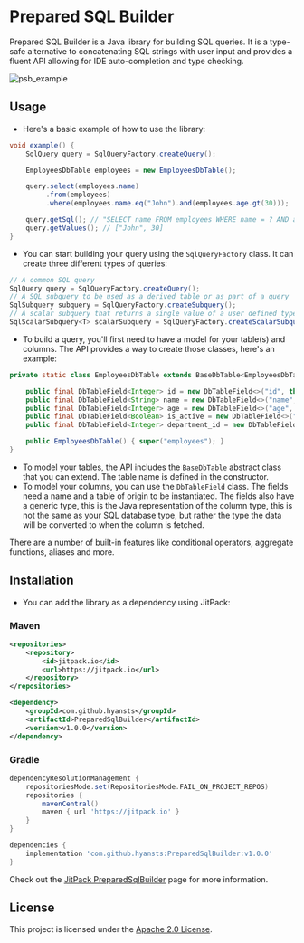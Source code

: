 # Prepared SQL Builder

Prepared SQL Builder is a Java library for building SQL queries. It is a type-safe alternative to concatenating SQL
strings with user input and provides a fluent API allowing for IDE auto-completion and type checking.

![psb_example](https://github.com/user-attachments/assets/f9afdd09-71ea-43ea-a30f-45b6a5b0693f)

## Usage

- Here's a basic example of how to use the library:

```java
void example() {
    SqlQuery query = SqlQueryFactory.createQuery();

    EmployeesDbTable employees = new EmployeesDbTable();

    query.select(employees.name)
         .from(employees)
         .where(employees.name.eq("John").and(employees.age.gt(30)));

    query.getSql(); // "SELECT name FROM employees WHERE name = ? AND age > ?"
    query.getValues(); // ["John", 30]
}
```

- You can start building your query using the `SqlQueryFactory` class. It can create three different types of queries:

```java
// A common SQL query
SqlQuery query = SqlQueryFactory.createQuery();
// A SQL subquery to be used as a derived table or as part of a query
SqlSubquery subquery = SqlQueryFactory.createSubquery();
// A scalar subquery that returns a single value of a user defined type
SqlScalarSubquery<T> scalarSubquery = SqlQueryFactory.createScalarSubquery();
```

- To build a query, you'll first need to have a model for your table(s) and columns. The API provides a way to create
  those classes, here's an example:

```java 
private static class EmployeesDbTable extends BaseDbTable<EmployeesDbTable> {

    public final DbTableField<Integer> id = new DbTableField<>("id", this);
    public final DbTableField<String> name = new DbTableField<>("name", this);
    public final DbTableField<Integer> age = new DbTableField<>("age", this);
    public final DbTableField<Boolean> is_active = new DbTableField<>("is_active", this);
    public final DbTableField<Integer> department_id = new DbTableField<>("department_id", this);

    public EmployeesDbTable() { super("employees"); }
}
```

- To model your tables, the API includes the `BaseDbTable` abstract class that you can extend. The table name is
  defined in the constructor.
- To model your columns, you can use the `DbTableField` class. The fields need a name and a table of origin to be
  instantiated. The fields also have a generic type, this is the Java representation of the column type, this is not the
  same as your SQL database type, but rather the type the data will be converted to when the column is fetched.

There are a number of built-in features like conditional operators, aggregate functions, aliases and more.

## Installation

- You can add the library as a dependency using JitPack:

### Maven

```xml
<repositories>
	<repository>
		<id>jitpack.io</id>
		<url>https://jitpack.io</url>
	</repository>
</repositories>
```

```xml
<dependency>
	<groupId>com.github.hyansts</groupId>
	<artifactId>PreparedSqlBuilder</artifactId>
	<version>v1.0.0</version>
</dependency>
```

### Gradle

```groovy
dependencyResolutionManagement {
    repositoriesMode.set(RepositoriesMode.FAIL_ON_PROJECT_REPOS)
    repositories {
        mavenCentral()
        maven { url 'https://jitpack.io' }
    }
}
```

```groovy
dependencies {
    implementation 'com.github.hyansts:PreparedSqlBuilder:v1.0.0'
}
```

Check out the [JitPack PreparedSqlBuilder](https://jitpack.io/#hyansts/PreparedSqlBuilder) page for more information.

## License

This project is licensed under the [Apache 2.0 License](LICENSE).